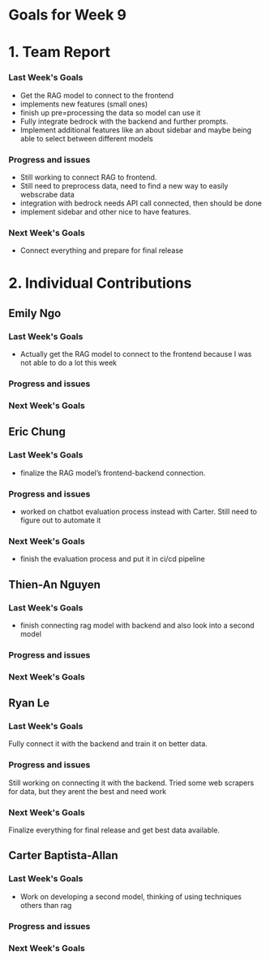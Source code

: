 # Goals for Week 9

# 1. Team Report
<status update for TA here>

<agenda for team meeting here>

### Last Week's Goals
- Get the RAG model to connect to the frontend
- implements new features (small ones)
- finish up pre=processing the data so model can use it
- Fully integrate bedrock with the backend and further prompts.
- Implement additional features like an about sidebar and maybe being able to select between different models
### Progress and issues
- Still working to connect RAG to frontend.
- Still need to preprocess data, need to find a new way to easily webscrabe data
- integration with bedrock needs API call connected, then should be done
- implement sidebar and other nice to have features.
### Next Week's Goals
- Connect everything and prepare for final release 


# 2. Individual Contributions
## Emily Ngo
### Last Week's Goals
- Actually get the RAG model to connect to the frontend because I was not able to do a lot this week
### Progress and issues

### Next Week's Goals

## Eric Chung
### Last Week's Goals
- finalize the RAG model’s frontend-backend connection.
### Progress and issues
- worked on chatbot evaluation process instead with Carter. Still need to figure out to automate it
### Next Week's Goals
- finish the evaluation process and put it in ci/cd pipeline

## Thien-An Nguyen
### Last Week's Goals
- finish connecting rag model with backend and also look into a second model
### Progress and issues

### Next Week's Goals

## Ryan Le
### Last Week's Goals
Fully connect it with the backend and train it on better data.
### Progress and issues
Still working on connecting it with the backend.
Tried some web scrapers for data, but they arent the best and need work
### Next Week's Goals
Finalize everything for final release and get best data available.

## Carter Baptista-Allan
### Last Week's Goals
- Work on developing a second model, thinking of using techniques others than rag
### Progress and issues

### Next Week's Goals
